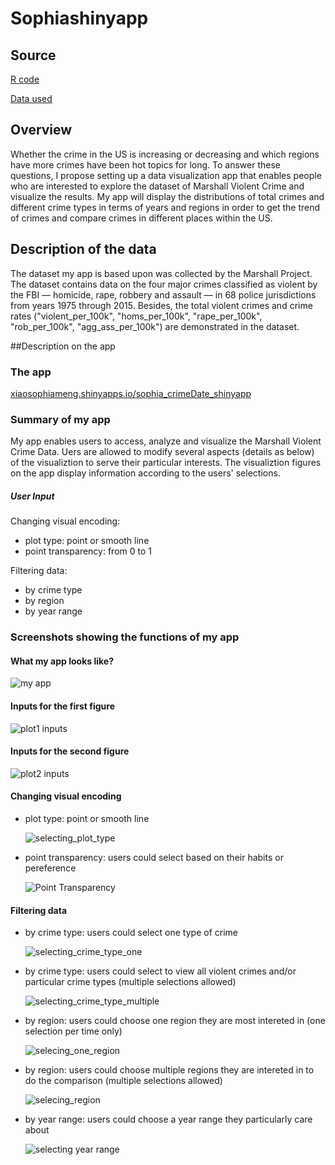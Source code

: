 # Sophiashinyapp

## Source 

[R code](https://github.com/xiaosophiameng/Sophiashinyapp/blob/master/shinyapp/app.R)

[Data used](https://github.com/xiaosophiameng/Sophiashinyapp/blob/master/shinyapp/ucr_crime_1975_2015.csv)

## Overview

Whether the crime in the US is increasing or decreasing and which regions have more crimes have been hot topics for long. To answer these questions, I propose setting up a data  visualization app that enables people who are interested to explore the dataset of Marshall Violent Crime and visualize the results. My app will display the distributions of total crimes and different crime types in terms of years and regions in order to get the trend of crimes and compare crimes in different places within the US. 

## Description of the data

The dataset my app is based upon was collected by the Marshall Project. The dataset contains data on the four major crimes classified as violent by the FBI — homicide, rape, robbery and assault — in 68 police jurisdictions from years 1975 through 2015. Besides, the total violent crimes and crime rates ("violent_per_100k", "homs_per_100k", "rape_per_100k", "rob_per_100k", "agg_ass_per_100k") are demonstrated in the dataset.

##Description on the app


### The app

[xiaosophiameng.shinyapps.io/sophia_crimeDate_shinyapp](https://xiaosophiameng.shinyapps.io/sophia_crimeDate_shinyapp/)


### Summary of my app

My app enables users to access, analyze and visualize the Marshall Violent Crime Data. Uers are allowed to modify several aspects (details as below) of the visualiztion to serve their particular interests. The visualiztion figures on the app display information according to the users' selections. 

##### User Input

Changing visual encoding:

-   plot type: point or smooth line
-   point transparency: from 0 to 1

Filtering data:

-   by crime type
-   by region
-   by year range

### Screenshots showing the functions of my app

#### What my app looks like?

![my app](image/entire_app.png)

#### Inputs for the first figure

![plot1 inputs](image/plot1_input.png)

#### Inputs for the second figure

![plot2 inputs](image/plot2_input.png)

#### Changing visual encoding

-   plot type: point or smooth line 

	![selecting_plot_type](image/selecting_plot_type.png)

-   point transparency: users could select based on their habits or pereference

	![Point Transparency](image/selecting_transparancy.png)

#### Filtering data

-   by crime type: users could select one type of crime 

	![selecting_crime_type_one](image/crime_type_one.png)

-   by crime type: users could select to view all violent crimes and/or particular crime types (multiple selections allowed) 

	![selecting_crime_type_multiple](image/crime_type_multiple.png)


-   by region: users could choose one region they are most intereted in (one selection per time only)

	![selecing_one_region](image/select_one_region.png)

-   by region: users could choose multiple regions they are intereted in to do the comparison (multiple selections allowed) 

	![selecing_region](image/select_one_region.png)

-   by year range: users could choose a year range they  particularly care about

	![selecting year range](image/year_input.png)

